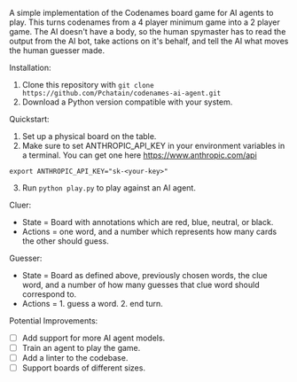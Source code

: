 A simple implementation of the Codenames board game for AI agents to play. This turns codenames from
a 4 player minimum game into a 2 player game. The AI doesn't have a body, so the human spymaster
has to read the output from the AI bot, take actions on it's behalf, and tell the AI what moves
the human guesser made.

Installation:
1. Clone this repository with `git clone https://github.com/Pchatain/codenames-ai-agent.git`
2. Download a Python version compatible with your system.

Quickstart:
1. Set up a physical board on the table.
2. Make sure to set ANTHROPIC_API_KEY in your environment variables in a terminal. You can get one here https://www.anthropic.com/api
```
export ANTHROPIC_API_KEY="sk-<your-key>"
```
3. Run `python play.py` to play against an AI agent.

Cluer:
* State = Board with annotations which are red, blue, neutral, or black.
* Actions = one word, and a number which represents how many cards the other should guess.

Guesser:
* State = Board as defined above, previously chosen words, the clue word, and a number of how many guesses that clue word should correspond to.
* Actions = 1. guess a word. 2. end turn.

Potential Improvements:
- [ ] Add support for more AI agent models.
- [ ] Train an agent to play the game.
- [ ] Add a linter to the codebase.
- [ ] Support boards of different sizes.

